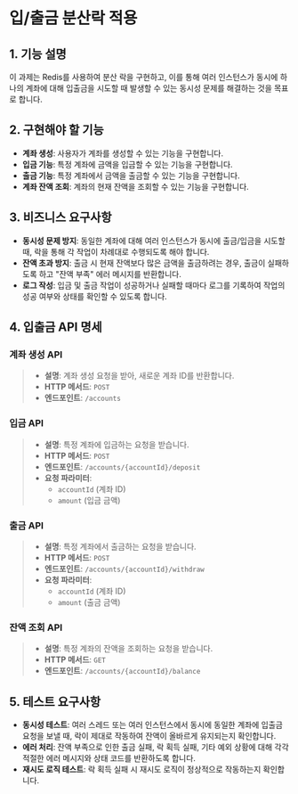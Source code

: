 # 입/출금 분산락 적용

## 1. 기능 설명
이 과제는 Redis를 사용하여 분산 락을 구현하고, 이를 통해 여러 인스턴스가 동시에 하나의 계좌에 대해 입출금을 시도할 때 발생할 수 있는 동시성 문제를 해결하는 것을 목표로 합니다.

## 2. 구현해야 할 기능
- **계좌 생성**: 사용자가 계좌를 생성할 수 있는 기능을 구현합니다.
- **입금 기능**: 특정 계좌에 금액을 입금할 수 있는 기능을 구현합니다.
- **출금 기능**: 특정 계좌에서 금액을 출금할 수 있는 기능을 구현합니다.
- **계좌 잔액 조회**: 계좌의 현재 잔액을 조회할 수 있는 기능을 구현합니다.

## 3. 비즈니스 요구사항
- **동시성 문제 방지**: 동일한 계좌에 대해 여러 인스턴스가 동시에 출금/입금을 시도할 때, 락을 통해 각 작업이 차례대로 수행되도록 해야 합니다.
- **잔액 초과 방지**: 출금 시 현재 잔액보다 많은 금액을 출금하려는 경우, 출금이 실패하도록 하고 "잔액 부족" 에러 메시지를 반환합니다.
- **로그 작성**: 입금 및 출금 작업이 성공하거나 실패할 때마다 로그를 기록하여 작업의 성공 여부와 상태를 확인할 수 있도록 합니다.

## 4. 입출금 API 명세

### 계좌 생성 API
>- **설명**: 계좌 생성 요청을 받아, 새로운 계좌 ID를 반환합니다.
>- **HTTP 메서드**: `POST`
>- **엔드포인트**: `/accounts`

### 입금 API
>- **설명**: 특정 계좌에 입금하는 요청을 받습니다.
>- **HTTP 메서드**: `POST`
>- **엔드포인트**: `/accounts/{accountId}/deposit`
>- **요청 파라미터**:
>    - `accountId` (계좌 ID)
>    - `amount` (입금 금액)

### 출금 API
>- **설명**: 특정 계좌에서 출금하는 요청을 받습니다.
>- **HTTP 메서드**: `POST`
>- **엔드포인트**: `/accounts/{accountId}/withdraw`
>- **요청 파라미터**:
>    - `accountId` (계좌 ID)
>    - `amount` (출금 금액)

### 잔액 조회 API
>- **설명**: 특정 계좌의 잔액을 조회하는 요청을 받습니다.
>- **HTTP 메서드**: `GET`
>- **엔드포인트**: `/accounts/{accountId}/balance`

## 5. 테스트 요구사항
- **동시성 테스트**: 여러 스레드 또는 여러 인스턴스에서 동시에 동일한 계좌에 입출금 요청을 보낼 때, 락이 제대로 작동하여 잔액이 올바르게 유지되는지 확인합니다.
- **에러 처리**: 잔액 부족으로 인한 출금 실패, 락 획득 실패, 기타 예외 상황에 대해 각각 적절한 에러 메시지와 상태 코드를 반환하도록 합니다.
- **재시도 로직 테스트**: 락 획득 실패 시 재시도 로직이 정상적으로 작동하는지 확인합니다.
